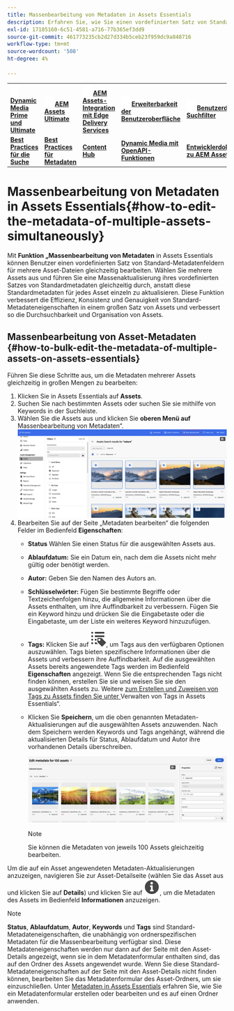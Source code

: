 ```yaml
---
title: Massenbearbeitung von Metadaten in Assets Essentials
description: Erfahren Sie, wie Sie einen vordefinierten Satz von Standard-Metadatenfeldern für mehrere Assets aktualisieren können, die gleichzeitig in Assets Essentials verfügbar sind.
exl-id: 17185160-6c51-4581-a716-77b365ef3dd9
source-git-commit: 461773235cb2d27d334b5ceb23f959dc9a848716
workflow-type: tm+mt
source-wordcount: '508'
ht-degree: 4%

---
```



<table>
    <tr>
        <td>
            <img src="assets/new2.gif" width="20px" height="25px" alt="Neu">
            <a href="https://experienceleague.adobe.com/en/docs/experience-manager-cloud-service/content/assets/dynamicmedia/dm-prime-ultimate"><b>Dynamic Media Prime und Ultimate</b></a>
        </td>
        <td>
            <img src="assets/new2.gif" width="20px" height="25px" alt="Neu">
            <a href="https://experienceleague.adobe.com/en/docs/experience-manager-cloud-service/content/assets/assets-ultimate-overview"><b>AEM Assets Ultimate</b></a>
        </td>
        <td>
            <img src="assets/new2.gif" width="20px" height="25px" alt="Neu">
            <a href="http://experienceleague.adobe.com/en/docs/experience-manager-cloud-service/content/assets/integrate-aem-assets-edge-delivery-services"><b>AEM Assets-Integration mit Edge Delivery Services</b></a>
        </td>
        <td>
            <img src="assets/new2.gif" width="20px" height="25px" alt="Neu">
            <a href="https://experienceleague.adobe.com/en/docs/experience-manager-cloud-service/content/assets/assets-view/aem-assets-view-ui-extensibility"><b>Erweiterbarkeit der Benutzeroberfläche</b></a>
        </td>
          <td>
            <img src="assets/new2.gif" width="20px" height="25px" alt="Neu">
            <a href="https://experienceleague.adobe.com/en/docs/experience-manager-assets-essentials/help/custom-search-filters"><b>Benutzerdefinierte Suchfilter</b></a>
        </td>
    </tr>
    <tr>
        <td>
            <a href="https://experienceleague.adobe.com/en/docs/experience-manager-cloud-service/content/assets/best-practices/search-best-practices"><b>Best Practices für die Suche</b></a>
        </td>
        <td>
            <a href="https://experienceleague.adobe.com/en/docs/experience-manager-cloud-service/content/assets/best-practices/metadata-best-practices"><b>Best Practices für Metadaten</b></a>
        </td>
        <td>
            <a href="https://experienceleague.adobe.com/de/docs/experience-manager-cloud-service/content/assets/content-hub/product-overview"><b>Content Hub</b></a>
        </td>
        <td>
            <a href="https://experienceleague.adobe.com/en/docs/experience-manager-cloud-service/content/assets/dynamicmedia/dynamic-media-open-apis/dynamic-media-open-apis-overview"><b>Dynamic Media mit OpenAPI-Funktionen</b></a>
        </td>
        <td>
            <a href="https://developer.adobe.com/experience-cloud/experience-manager-apis/"><b>Entwicklerdokumentation zu AEM Assets</b></a>
        </td>
    </tr>
</table>

# Massenbearbeitung von Metadaten in Assets Essentials{#how-to-edit-the-metadata-of-multiple-assets-simultaneously}

Mit **Funktion „Massenbearbeitung von Metadaten** in Assets Essentials können Benutzer einen vordefinierten Satz von Standard-Metadatenfeldern für mehrere Asset-Dateien gleichzeitig bearbeiten. Wählen Sie mehrere Assets aus und führen Sie eine Massenaktualisierung ihres vordefinierten Satzes von Standardmetadaten gleichzeitig durch, anstatt diese Standardmetadaten für jedes Asset einzeln zu aktualisieren. Diese Funktion verbessert die Effizienz, Konsistenz und Genauigkeit von Standard-Metadateneigenschaften in einem großen Satz von Assets und verbessert so die Durchsuchbarkeit und Organisation von Assets.

## Massenbearbeitung von Asset-Metadaten {#how-to-bulk-edit-the-metadata-of-multiple-assets-on-assets-essentials}

Führen Sie diese Schritte aus, um die Metadaten mehrerer Assets gleichzeitig in großen Mengen zu bearbeiten:

1. Klicken Sie in Assets Essentials auf **Assets**.
1. Suchen Sie nach bestimmten Assets oder suchen Sie sie mithilfe von Keywords in der Suchleiste.
1. Wählen Sie die Assets aus und klicken Sie **oberen Menü auf**&#x200B;Massenbearbeitung von Metadaten“.
   ![bulk-metadata-edit](/help/using/assets/bulk-metadata-edit1.png)
1. Bearbeiten Sie auf der Seite „Metadaten bearbeiten“ die folgenden Felder im Bedienfeld **Eigenschaften**:
   * **Status** Wählen Sie einen Status für die ausgewählten Assets aus.
   * **Ablaufdatum:** Sie ein Datum ein, nach dem die Assets nicht mehr gültig oder benötigt werden.
   * **Autor:** Geben Sie den Namen des Autors an.
   * **Schlüsselwörter:** Fügen Sie bestimmte Begriffe oder Textzeichenfolgen hinzu, die allgemeine Informationen über die Assets enthalten, um ihre Auffindbarkeit zu verbessern. Fügen Sie ein Keyword hinzu und drücken Sie die Eingabetaste oder die Eingabetaste, um der Liste ein weiteres Keyword hinzuzufügen.
   * **Tags:** Klicken Sie auf ![Tags-Symbol](/help/using/assets/tags-icon.svg), um Tags aus den verfügbaren Optionen auszuwählen. Tags bieten spezifischere Informationen über die Assets und verbessern ihre Auffindbarkeit. Auf die ausgewählten Assets bereits angewendete Tags werden im Bedienfeld **Eigenschaften** angezeigt. Wenn Sie die entsprechenden Tags nicht finden können, erstellen Sie sie und weisen Sie sie den ausgewählten Assets zu. Weitere [ zum Erstellen und Zuweisen von Tags zu Assets finden Sie unter ](/help/using/tagging-management.md)Verwalten von Tags in Assets Essentials“.
   * Klicken Sie **Speichern**, um die oben genannten Metadaten-Aktualisierungen auf die ausgewählten Assets anzuwenden. Nach dem Speichern werden Keywords und Tags angehängt, während die aktualisierten Details für Status, Ablaufdatum und Autor ihre vorhandenen Details überschreiben.

     ![save-bulk-metadata-edit-properties](/help/using/assets/save-bulk-metadata-edit-properties2.png)

     >[!NOTE]
     >
     >Sie können die Metadaten von jeweils 100 Assets gleichzeitig bearbeiten.

Um die auf ein Asset angewendeten Metadaten-Aktualisierungen anzuzeigen, navigieren Sie zur Asset-Detailseite (wählen Sie das Asset aus und klicken Sie auf **Details**) und klicken Sie auf ![](/help/using/assets/info-icon-solid-black.svg), um die Metadaten des Assets im Bedienfeld **Informationen** anzuzeigen.

>[!NOTE]
>
>**Status**, **Ablaufdatum**, **Autor**, **Keywords** und **Tags** sind Standard-Metadateneigenschaften, die unabhängig von ordnerspezifischen Metadaten für die Massenbearbeitung verfügbar sind. Diese Metadateneigenschaften werden nur dann auf der Seite mit den Asset-Details angezeigt, wenn sie in dem Metadatenformular enthalten sind, das auf den Ordner des Assets angewendet wurde. Wenn Sie diese Standard-Metadateneigenschaften auf der Seite mit den Asset-Details nicht finden können, bearbeiten Sie das Metadatenformular des Asset-Ordners, um sie einzuschließen. Unter [Metadaten in Assets Essentials](/help/using/metadata.md) erfahren Sie, wie Sie ein Metadatenformular erstellen oder bearbeiten und es auf einen Ordner anwenden.
